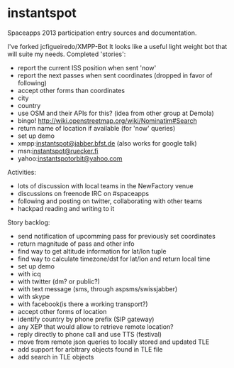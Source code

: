 instantspot
===========

Spaceapps 2013 participation entry sources and documentation.

I've forked jcfigueiredo/XMPP-Bot
It looks like a useful light weight bot that will suite my needs.
Completed 'stories':
 - report the current ISS position when sent 'now'
 - report the next passes when sent coordinates (dropped in favor of following)
 - accept other forms than coordinates
  - city
  - country
  - use OSM and their APIs for this? (idea from other group at Demola)
   - bingo! http://wiki.openstreetmap.org/wiki/Nominatim#Search
 - return name of location if available (for 'now' queries)
 - set up demo
  - xmpp:instantspot@jabber.bfst.de (also works for google talk)
  - msn:instantspot@ruecker.fi
  - yahoo:instantspotorbit@yahoo.com

Activities:
 - lots of discussion with local teams in the NewFactory venue
 - discussions on freenode IRC on #spaceapps
 - following and posting on twitter, collaborating with other teams
 - hackpad reading and writing to it

Story backlog:
 - send notification of upcomming pass for previously set coordinates
 - return magnitude of pass and other info
 - find way to get altitude information for lat/lon tuple
 - find way to calculate timezone/dst for lat/lon and return local time
 - set up demo
  - with icq
  - with twitter (dm? or public?)
  - with text message (sms, through aspsms/swissjabber)
  - with skype
  - with facebook(is there a working transport?)
 - accept other forms of location
  - identify country by phone prefix (SIP gateway)
  - any XEP that would allow to retrieve remote location?
 - reply directly to phone call and use TTS (festival)
 - move from remote json queries to locally stored and updated TLE
 - add support for arbitrary objects found in TLE file
 - add search in TLE objects
